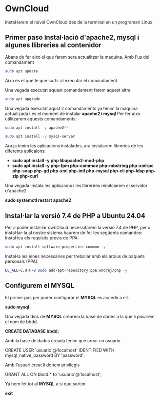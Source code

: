 # OwnCloud
Instal·larem el núvol OwnCloud des de la terminal en un programari Linux.
## Primer paso Instal·lació d'apache2, mysql i algunes llibreries al contenidor
Abans de fer aixo el que farem sera actualitzar la maquina.
Amb l'us del comandament 
```bash
sudo apt update
```
Aixo es el que te que surtir al executar el comandament

Una vegada executat aquest comandament farem aquest altre 

```bash
sudo apt upgrade
```

Una vegada executat aqust 2 comandaments ya tenim la maquina actualizada i es el moment de instalar **apache2 i mysql**
Per fer aixo utilitzarem aquests comandaments:
```bash
sudo apt install -y apache2**
```
```bash
sudo apt install -y mysql-server
```

Ara ja tenim les aplicacions instalades, ara instalarem libreries de les diferents aplicaions: 

- **sudo apt install -y php libapache2-mod-php**
- **sudo apt install -y php-fpm php-common php-mbstring php-xmlrpc php-soap php-gd php-xml php-intl php-mysql php-cli php-ldap php-zip php-curl**

Una vegada instala les aplicaions i les librerires reinitciarem el servidor d'apache2

**sudo systemctl restart apache2**

## Instal·lar la versió 7.4 de PHP a Ubuntu 24.04

Per a poder instal·lar ownCloud necessitarem la versió 7.4 de PHP, per a instal·lar-la al nostre sistema haurem de fer les següents comandes:
Instal·leu els requisits previs de PPA:

```bash
sudo apt install software-properties-common -y
```
Instal·la les eines necessàries per treballar amb els arxius de paquets personals (PPA).

```bash
LC_ALL=C.UTF-8 sudo add-apt-repository ppa:ondrej/php -y
```
## Configurem el MYSQL

El primer pas per poder configurar el **MYSQL** es accedir a ell.

**sudo mysql**

Una vegada dins de **MYSQL** crearem la base de dades a la que li posarem el nom de bbdd.

**CREATE DATABASE bbdd;**

Amb la base de dades creada tenim que crear un usuario.

CREATE USER 'usuario'@'localhost' IDENTIFIED WITH mysql_native_password BY 'password';

Amb l'usuari creat li donem privilegis

GRANT ALL ON bbdd.* to 'usuario'@'localhost';

Ya hem fet tot al **MYSQL** a si que sortim

**exit**

